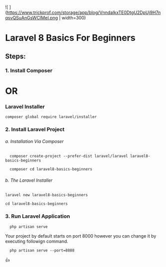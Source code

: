 ![ ](https://www.trickprof.com/storage/app/blog/VnndaIkxTE0DtgU2DpUj9H7nqsvQSuAnGsWCIMeI.png | width=300)

# Laravel 8 Basics For Beginners



## Steps:

### 1. Install Composer 

# OR

### Laravel Installer

    composer global require laravel/installer
    

### 2. Install Laravel Project


###### a. Installation Via Composer

	  composer create-project --prefer-dist laravel/laravel laravel8-basics-beginners

	  composer cd laravel8-basics-beginners
      
###### b. The Laravel Installer

    laravel new laravel8-basics-beginners

    cd laravel8-basics-beginners


### 3. Run Laravel Application

	  php artisan serve


Your project by default starts on port 8000 however you can change it by executing followign command.

	  php artisan serve --port=8888


:+1:
